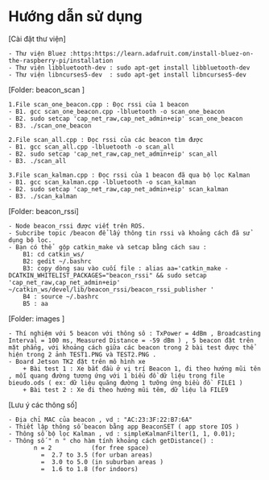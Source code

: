 # Hướng dẫn sử dụng

[Cài đặt thư viện]

    - Thư viện Bluez :https:https://learn.adafruit.com/install-bluez-on-the-raspberry-pi/installation
    - Thư viện libbluetooth-dev : sudo apt-get install libbluetooth-dev
    - Thư viện libncurses5-dev  : sudo apt-get install libncurses5-dev
    
[Folder: beacon_scan ]

    1.File scan_one_beacon.cpp : Đọc rssi của 1 beacon
    - B1. gcc scan_one_beacon.cpp -lbluetooth -o scan_one_beacon
    - B2. sudo setcap 'cap_net_raw,cap_net_admin+eip' scan_one_beacon
    - B3. ./scan_one_beacon  

    2.File scan_all.cpp : Đọc rssi của các beacon tìm được
    - B1. gcc scan_all.cpp -lbluetooth -o scan_all
    - B2. sudo setcap 'cap_net_raw,cap_net_admin+eip' scan_all
    - B3. ./scan_all 

    3.File scan_kalman.cpp : Đọc rssi của 1 beacon đã qua bộ lọc Kalman
    - B1. gcc scan_kalman.cpp -lbluetooth -o scan_kalman
    - B2. sudo setcap 'cap_net_raw,cap_net_admin+eip' scan_kalman
    - B3. ./scan_kalman  
[Folder: beacon_rssi]

    - Node beacon_rssi được viết trên ROS.
    - Subcribe topic /beacon để lấy thông tin rssi và khoảng cách đã sử dụng bộ lọc.
    - Bạn có thể  gộp catkin_make và setcap bằng cách sau :
        B1: cd catkin_ws/
        B2: gedit ~/.bashrc
        B3: copy dòng sau vào cuối file : alias aa='catkin_make -DCATKIN_WHITELIST_PACKAGES="beacon_rssi" && sudo setcap 'cap_net_raw,cap_net_admin+eip' ~/catkin_ws/devel/lib/beacon_rssi/beacon_rssi_publisher '
        B4 : source ~/.bashrc
        B5 : aa 

[Folder: images ]

    - Thí nghiệm với 5 beacon với thông sô : TxPower = 4dBm , Broadcasting Interval = 100 ms, Measured Distance = -59 dBm ) , 5 beacon đặt trên mặt phẳng, với khoảng cách giữa các beacon trong 2 bài test được thể hiện trong 2 ảnh TEST1.PNG và TEST2.PNG .
    - Board Jetson TK2 đặt trên mô hình xe 
        + Bài test 1 : Xe bắt đầu ở vị trí Beacon 1, đi theo hướng mũi tên , mỗi quang đường tương ứng với 1 biểu đồ dữ liệu trong file bieudo.ods ( ex: dữ liệu quãng đường 1 tưỡng ứng biều đồ  FILE1 )
        + Bài test 2 : Xe đi theo hướng mũi têm, dữ liệu là FILE9
 
 [Lưu ý các thông số]
 
    - Địa chỉ MAC của beacon , vd : "AC:23:3F:22:B7:6A"
    - Thiết lập thông số beacon bằng app BeaconSET ( app store IOS )
    - Thông số bộ lọc Kalman , vd : simpleKalmanFilter(1, 1, 0.01); 
    - Thông số " n " cho hàm tính khoảng cách getDistance() :
           n = 2           (for free space)
             =  2.7 to 3.5 (for urban areas)
             =  3.0 to 5.0 (in suburban areas )
             =  1.6 to 1.8 (for indoors)
 
    

